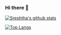 ### Hi there 👋

[![Sreshtha's github stats](https://github-readme-stats.vercel.app/api?username=sreshtha10&hide=issues,prs&show_icons=true&theme=tokyonight)](https://github.com/anuraghazra/github-readme-stats)

[![Top Langs](https://github-readme-stats.vercel.app/api/top-langs/?username=sreshtha10&layout=compact)](https://github.com/anuraghazra/github-readme-stats)
